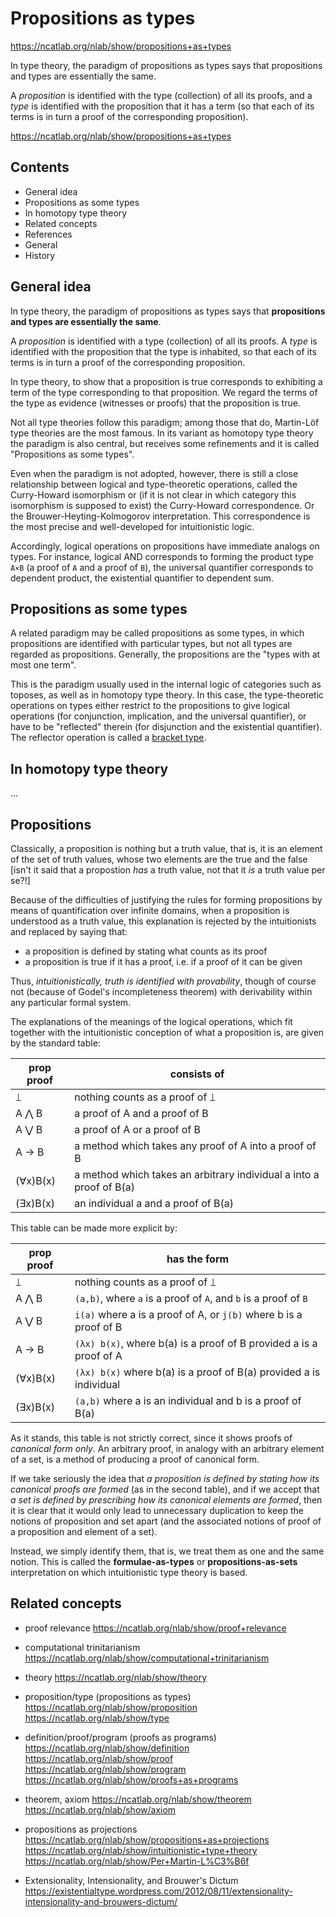 # Propositions as types

https://ncatlab.org/nlab/show/propositions+as+types

In type theory, the paradigm of propositions as types says that propositions and types are essentially the same.

A *proposition* is identified with the type (collection) of all its proofs, and a *type* is identified with the proposition that it has a term (so that each of its terms is in turn a proof of the corresponding proposition).

https://ncatlab.org/nlab/show/propositions+as+types

## Contents

- General idea
- Propositions as some types
- In homotopy type theory
- Related concepts
- References
- General
- History


## General idea

In type theory, the paradigm of propositions as types says that **propositions and types are essentially the same**.

A *proposition* is identified with a type (collection) of all its proofs. A *type* is identified with the proposition that the type is inhabited, so that each of its terms is in turn a proof of the corresponding proposition.

In type theory, to show that a proposition is true 
corresponds to exhibiting a term of the type 
corresponding to that proposition. 
We regard the terms of the type 
as evidence (witnesses or proofs) 
that the proposition is true.

Not all type theories follow this paradigm; among those that do, Martin-Löf type theories are the most famous. In its variant as homotopy type theory the paradigm is also central, but receives some refinements and it is called "Propositions as some types".

Even when the paradigm is not adopted, however, there is still a close relationship between logical and type-theoretic operations, called the Curry-Howard isomorphism or (if it is not clear in which category this isomorphism is supposed to exist) the Curry-Howard correspondence. Or the Brouwer-Heyting-Kolmogorov interpretation. This correspondence is the most precise and well-developed for intuitionistic logic.

Accordingly, logical operations on propositions have immediate analogs on types. For instance, logical AND corresponds to forming the product type `A×B` (a proof of `A` and a proof of `B`), the universal quantifier corresponds to dependent product, the existential quantifier to dependent sum.

## Propositions as some types

A related paradigm may be called propositions as some types, in which propositions are identified with particular types, but not all types are regarded as propositions. Generally, the propositions are the "types with at most one term".

This is the paradigm usually used in the internal logic of categories such as toposes, as well as in homotopy type theory. In this case, the type-theoretic operations on types either restrict to the propositions to give logical operations (for conjunction, implication, and the universal quantifier), or have to be "reflected" therein (for disjunction and the existential quantifier). The reflector operation is called a [bracket type](https://ncatlab.org/nlab/show/bracket+type).

## In homotopy type theory

...


## Propositions

Classically, a proposition is nothing but a truth value, that is, it is an element of the set of truth values, whose two elements are the true and the false [isn't it said that a propostion *has* a truth value, not that it *is* a truth value per se?!]

Because of the difficulties of justifying the rules for forming propositions by means of quantification over infinite domains, when a proposition is understood as a truth value, this explanation is rejected by the intuitionists and replaced by saying that:
* a proposition is defined by stating what counts as its proof
* a proposition is true if it has a proof, i.e. if a proof of it can be given

Thus, *intuitionistically, truth is identified with provability*, though of course not (because of Godel's incompleteness theorem) with derivability within any particular formal system.

The explanations of the meanings of the logical operations, which fit together with the intuitionistic conception of what a proposition is, are given by the standard table:

prop proof| consists of
----------|----------------------------------------------------------------
⟘         | nothing counts as a proof of ⟘
A ⋀ B     | a proof of A and a proof of B
A ⋁ B     | a proof of A or a proof of B
A → B     | a method which takes any proof of A into a proof of B
(∀x)B(x)  | a method which takes an arbitrary individual a into a proof of B(a)
(∃x)B(x)  | an individual a and a proof of B(a)

This table can be made more explicit by:

prop proof| has the form
----------|----------------------------------------------------------------
⟘         | nothing counts as a proof of ⟘
A ⋀ B     | `(a,b)`, where `a` is a proof of `A`, and `b` is a proof of `B`
A ⋁ B     | `i(a)` where a is a proof of A, or `j(b)` where b is a proof of B
A → B     | `(λx) b(x)`, where b(a) is a proof of B provided a is a proof of A
(∀x)B(x)  | `(λx) b(x)` where b(a) is a proof of B(a) provided a is individual
(∃x)B(x)  | `(a,b)` where a is an individual and b is a proof of B(a)


As it stands, this table is not strictly correct, since it shows proofs of *canonical form only*. An arbitrary proof, in analogy with an arbitrary element of a set, is a method of producing a proof of canonical form.

If we take seriously the idea that 
*a proposition is defined by stating how its canonical proofs are formed* 
(as in the second table), and if we accept that 
*a set is defined by prescribing how its canonical elements are formed*, 
then it is clear that it would only lead to unnecessary duplication 
to keep the notions of proposition and set apart 
(and the associated notions of proof of a proposition and element of a set).

Instead, we simply identify them, that is, 
we treat them as one and the same notion. 
This is called the **formulae-as-types** 
or **propositions-as-sets** interpretation 
on which intuitionistic type theory is based.





## Related concepts

* proof relevance
https://ncatlab.org/nlab/show/proof+relevance

* computational trinitarianism
https://ncatlab.org/nlab/show/computational+trinitarianism

* theory
https://ncatlab.org/nlab/show/theory

* proposition/type (propositions as types)
https://ncatlab.org/nlab/show/proposition
https://ncatlab.org/nlab/show/type

* definition/proof/program (proofs as programs)
https://ncatlab.org/nlab/show/definition
https://ncatlab.org/nlab/show/proof
https://ncatlab.org/nlab/show/program
https://ncatlab.org/nlab/show/proofs+as+programs

* theorem, axiom
https://ncatlab.org/nlab/show/theorem
https://ncatlab.org/nlab/show/axiom

* propositions as projections
https://ncatlab.org/nlab/show/propositions+as+projections
https://ncatlab.org/nlab/show/intuitionistic+type+theory
https://ncatlab.org/nlab/show/Per+Martin-L%C3%B6f

* Extensionality, Intensionality, and Brouwer's Dictum
https://existentialtype.wordpress.com/2012/08/11/extensionality-intensionality-and-brouwers-dictum/
